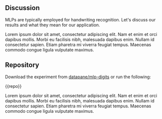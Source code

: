 ## Discussion

MLPs are typically employed for handwriting recognition. Let's discuss our results and what they mean for our application.

Lorem ipsum dolor sit amet, consectetur adipiscing elit. Nam et enim et orci dapibus mollis. Morbi eu facilisis nibh, malesuada dapibus enim. Nullam id consectetur sapien. Etiam pharetra mi viverra feugiat tempus. Maecenas commodo congue ligula vulputate maximus.


## Repository

Download the experiment from [datapane/mlp-digits](#)  or run the following:

{{repo}}

Lorem ipsum dolor sit amet, consectetur adipiscing elit. Nam et enim et orci dapibus mollis. Morbi eu facilisis nibh, malesuada dapibus enim. Nullam id consectetur sapien. Etiam pharetra mi viverra feugiat tempus. Maecenas commodo congue ligula vulputate maximus.